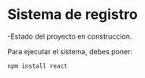 <h1> Sistema de registro </h1>

-Estado del proyecto en construccion.

Para ejecutar el sistema, debes poner:

```npm install react ```
